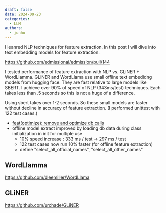 ```yaml
---
draft: false
date: 2024-09-23
categories:
  - LLM
authors:
  - junho
---
```


I leanred NLP techniques for feature extraction. In this post I will dive into text embedding models for feature extraction.

<!-- more -->

https://github.com/edmissionai/edmission/pull/144

I tested performance of feature extraction with NLP vs. GLiNER + WordLlamma. GLiNER and WordLlama use small offline text embedidng models from hugging face. They are fast relative to large models like SBERT. I achieve over 90% of speed of NLP (343ms/test) techniques. Each takes less than .5 seconds so this is not a huge of a difference.

Using sbert takes over 1-2 seconds. So these small models are faster without decline in accuracy of feature extraction. (I performed unittest with 122 test cases.)

- [feat(optimize): remove and optimize db calls](https://github.com/edmissionai/edmission/pull/146)
- offline model extract improved by loading db data during class initialization in init for multiple use
    - 10% speed increase : 333 ms / test -> 297 ms / test
    - 122 test cases now run 10% faster (for offline feature extraction)
    - define "select_all_official_names", "select_all_other_names"
## WordLlamma

https://github.com/dleemiller/WordLlama



## GLiNER

https://github.com/urchade/GLiNER
